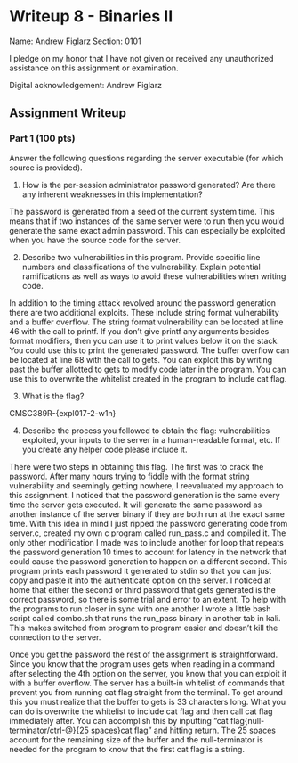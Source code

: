 # Writeup 8 - Binaries II

Name: Andrew Figlarz
Section: 0101

I pledge on my honor that I have not given or received any unauthorized assistance on this assignment or examination.

Digital acknowledgement: Andrew Figlarz

## Assignment Writeup

### Part 1 (100 pts)
Answer the following questions regarding the server executable (for which source is provided).

1. How is the per-session administrator password generated? Are there any inherent weaknesses in this implementation?

The password is generated from a seed of the current system time. This means that if two instances of the same server were to run then you would generate the same exact admin password. This can especially be exploited when you have the source code for the server.

2. Describe two vulnerabilities in this program. Provide specific line numbers and classifications of the vulnerability. Explain potential ramifications as well as ways to avoid these vulnerabilities when writing code.

In addition to the timing attack revolved around the password generation there are two additional exploits. These include string format vulnerability and a buffer overflow.
The string format vulnerability can be located at line 46 with the call to printf. If you don’t give printf any arguments besides format modifiers, then you can use it to print values below it on the stack. You could use this to print the generated password.
The buffer overflow can be located at line 68 with the call to gets. You can exploit this by writing past the buffer allotted to gets to modify code later in the program. You can use this to overwrite the whitelist created in the program to include cat flag. 

3. What is the flag?

CMSC389R-{expl017-2-w1n}

4. Describe the process you followed to obtain the flag: vulnerabilities exploited, your inputs to the server in a human-readable format, etc. If you create any helper code please include it.

There were two steps in obtaining this flag. The first was to crack the password. After many hours trying to fiddle with the format string vulnerability and seemingly getting nowhere, I reevaluated my approach to this assignment. I noticed that the password generation is the same every time the server gets executed. It will generate the same password as another instance of the server binary if they are both run at the exact same time. With this idea in mind I just ripped the password generating code from server.c, created my own c program called run_pass.c and compiled it. The only other modification I made was to include another for loop that repeats the password generation 10 times to account for latency in the network that could cause the password generation to happen on a different second. This program prints each password it generated to stdin so that you can just copy and paste it into the authenticate option on the server. I noticed at home that either the second or third password that gets generated is the correct password, so there is some trial and error to an extent. To help with the programs to run closer in sync with one another I wrote a little bash script called combo.sh that runs the run_pass binary in another tab in kali. This makes switched from program to program easier and doesn’t kill the connection to the server. 

Once you get the password the rest of the assignment is straightforward. Since you know that the program uses gets when reading in a command after selecting the 4th option on the server, you know that you can exploit it with a buffer overflow. The server has a built-in whitelist of commands that prevent you from running cat flag straight from the terminal. To get around this you must realize that the buffer to gets is 33 characters long. What you can do is overwrite the whitelist to include cat flag and then call cat flag immediately after. You can accomplish this by inputting “cat flag{null-terminator/ctrl-@}{25 spaces}cat flag” and hitting return. The 25 spaces account for the remaining size of the buffer and the null-terminator is needed for the program to know that the first cat flag is a string. 
